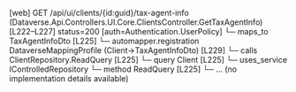 [web] GET /api/ui/clients/{id:guid}/tax-agent-info  (Dataverse.Api.Controllers.UI.Core.ClientsController.GetTaxAgentInfo)  [L222–L227] status=200 [auth=Authentication.UserPolicy]
  └─ maps_to TaxAgentInfoDto [L225]
    └─ automapper.registration DataverseMappingProfile (Client->TaxAgentInfoDto) [L229]
  └─ calls ClientRepository.ReadQuery [L225]
  └─ query Client [L225]
  └─ uses_service IControlledRepository<Client>
    └─ method ReadQuery [L225]
      └─ ... (no implementation details available)

